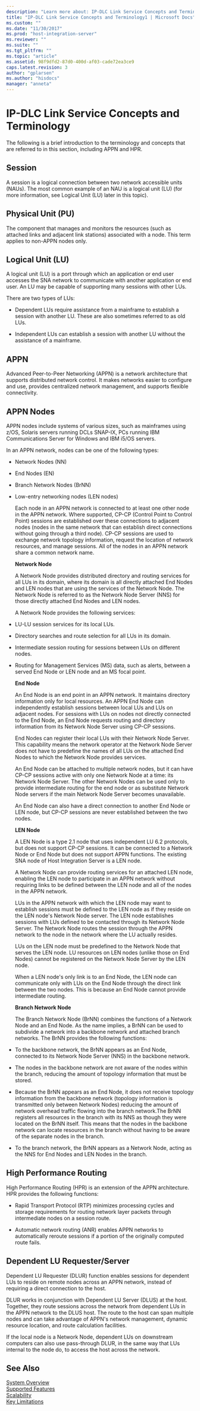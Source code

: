 ```yaml
---
description: "Learn more about: IP-DLC Link Service Concepts and Terminology"
title: "IP-DLC Link Service Concepts and Terminology1 | Microsoft Docs"
ms.custom: ""
ms.date: "11/30/2017"
ms.prod: "host-integration-server"
ms.reviewer: ""
ms.suite: ""
ms.tgt_pltfrm: ""
ms.topic: "article"
ms.assetid: 98f9dfd2-87d0-400d-af03-cade72ea3ce9
caps.latest.revision: 3
author: "gplarsen"
ms.author: "hisdocs"
manager: "anneta"
---
```

# IP-DLC Link Service Concepts and Terminology
The following is a brief introduction to the terminology and concepts that are referred to in this section, including APPN and HPR.  
  
## Session  
 A session is a logical connection between two network accessible units (NAUs). The most common example of an NAU is a logical unit (LU) (for more information, see Logical Unit (LU) later in this topic).  
  
## Physical Unit (PU)  
 The component that manages and monitors the resources (such as attached links and adjacent link stations) associated with a node. This term applies to non-APPN nodes only.  
  
## Logical Unit (LU)  
 A logical unit (LU) is a port through which an application or end user accesses the SNA network to communicate with another application or end user. An LU may be capable of supporting many sessions with other LUs.  
  
 There are two types of LUs:  
  
-   Dependent LUs require assistance from a mainframe to establish a session with another LU. These are also sometimes referred to as old LUs.  
  
-   Independent LUs can establish a session with another LU without the assistance of a mainframe.  
  
## APPN  
 Advanced Peer-to-Peer Networking (APPN) is a network architecture that supports distributed network control. It makes networks easier to configure and use, provides centralized network management, and supports flexible connectivity.  
  
## APPN Nodes  
 APPN nodes include systems of various sizes, such as mainframes using z/OS, Solaris servers running DCLs SNAP-IX, PCs running IBM Communications Server for Windows and IBM i5/OS servers.  
  
 In an APPN network, nodes can be one of the following types:  
  
- Network Nodes (NN)  
  
- End Nodes (EN)  
  
- Branch Network Nodes (BrNN)  
  
- Low-entry networking nodes (LEN nodes)  
  
  Each node in an APPN network is connected to at least one other node in the APPN network. Where supported, CP-CP (Control Point to Control Point) sessions are established over these connections to adjacent nodes (nodes in the same network that can establish direct connections without going through a third node). CP-CP sessions are used to exchange network topology information, request the location of network resources, and manage sessions. All of the nodes in an APPN network share a common network name.  
  
  **Network Node**  
  
  A Network Node provides distributed directory and routing services for all LUs in its domain, where its domain is all directly attached End Nodes and LEN nodes that are using the services of the Network Node. The Network Node is referred to as the Network Node Server (NNS) for those directly attached End Nodes and LEN nodes.  
  
  A Network Node provides the following services:  
  
- LU-LU session services for its local LUs.  
  
- Directory searches and route selection for all LUs in its domain.  
  
- Intermediate session routing for sessions between LUs on different nodes.  
  
- Routing for Management Services (MS) data, such as alerts, between a served End Node or LEN node and an MS focal point.  
  
  **End Node**  
  
  An End Node is an end point in an APPN network. It maintains directory information only for local resources. An APPN End Node can independently establish sessions between local LUs and LUs on adjacent nodes. For sessions with LUs on nodes not directly connected to the End Node, an End Node requests routing and directory information from its Network Node Server using CP-CP sessions.  
  
  End Nodes can register their local LUs with their Network Node Server. This capability means the network operator at the Network Node Server does not have to predefine the names of all LUs on the attached End Nodes to which the Network Node provides services.  
  
  An End Node can be attached to multiple network nodes, but it can have CP-CP sessions active with only one Network Node at a time: its Network Node Server. The other Network Nodes can be used only to provide intermediate routing for the end node or as substitute Network Node servers if the main Network Node Server becomes unavailable.  
  
  An End Node can also have a direct connection to another End Node or LEN node, but CP-CP sessions are never established between the two nodes.  
  
  **LEN Node**  
  
  A LEN Node is a type 2.1 node that uses independent LU 6.2 protocols, but does not support CP-CP sessions. It can be connected to a Network Node or End Node but does not support APPN functions. The existing SNA node of Host Integration Server is a LEN node.  
  
  A Network Node can provide routing services for an attached LEN node, enabling the LEN node to participate in an APPN network without requiring links to be defined between the LEN node and all of the nodes in the APPN network.  
  
  LUs in the APPN network with which the LEN node may want to establish sessions must be defined to the LEN node as if they reside on the LEN node's Network Node server. The LEN node establishes sessions with LUs defined to be contacted through its Network Node Server. The Network Node routes the session through the APPN network to the node in the network where the LU actually resides.  
  
  LUs on the LEN node must be predefined to the Network Node that serves the LEN node. LU resources on LEN nodes (unlike those on End Nodes) cannot be registered on the Network Node Server by the LEN node.  
  
  When a LEN node's only link is to an End Node, the LEN node can communicate only with LUs on the End Node through the direct link between the two nodes. This is because an End Node cannot provide intermediate routing.  
  
  **Branch Network Node**  
  
  The Branch Network Node (BrNN) combines the functions of a Network Node and an End Node. As the name implies, a BrNN can be used to subdivide a network into a backbone network and attached branch networks. The BrNN provides the following functions:  
  
- To the backbone network, the BrNN appears as an End Node, connected to its Network Node Server (NNS) in the backbone network.  
  
- The nodes in the backbone network are not aware of the nodes within the branch, reducing the amount of topology information that must be stored.  
  
- Because the BrNN appears as an End Node, it does not receive topology information from the backbone network (topology information is transmitted only between Network Nodes) reducing the amount of network overhead traffic flowing into the branch network.The BrNN registers all resources in the branch with its NNS as though they were located on the BrNN itself. This means that the nodes in the backbone network can locate resources in the branch without having to be aware of the separate nodes in the branch.  
  
- To the branch network, the BrNN appears as a Network Node, acting as the NNS for End Nodes and LEN Nodes in the branch.  
  
## High Performance Routing  
 High Performance Routing (HPR) is an extension of the APPN architecture. HPR provides the following functions:  
  
-   Rapid Transport Protocol (RTP) minimizes processing cycles and storage requirements for routing network layer packets through intermediate nodes on a session route.  
  
-   Automatic network routing (ANR) enables APPN networks to automatically reroute sessions if a portion of the originally computed route fails.  
  
## Dependent LU Requester/Server  
 Dependent LU Requester (DLUR) function enables sessions for dependent LUs to reside on remote nodes across an APPN network, instead of requiring a direct connection to the host.  
  
 DLUR works in conjunction with Dependent LU Server (DLUS) at the host. Together, they route sessions across the network from dependent LUs in the APPN network to the DLUS host. The route to the host can span multiple nodes and can take advantage of APPN's network management, dynamic resource location, and route calculation facilities.  
  
 If the local node is a Network Node, dependent LUs on downstream computers can also use pass-through DLUR, in the same way that LUs internal to the node do, to access the host across the network.  
  
## See Also  
 [System Overview](../core/system-overview1.md)   
 [Supported Features](../core/supported-features2.md)   
 [Scalability](../core/scalability1.md)   
 [Key Limitations](../core/key-limitations2.md)
